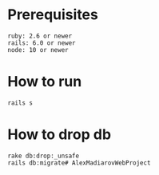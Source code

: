 # Prerequisites
    ruby: 2.6 or newer
    rails: 6.0 or newer
    node: 10 or newer

# How to run

    rails s

# How to drop db

    rake db:drop:_unsafe
    rails db:migrate#   A l e x M a d i a r o v W e b P r o j e c t  
 